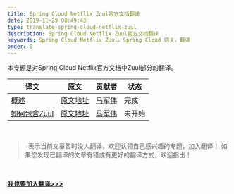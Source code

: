 ```yaml
---
title: Spring Cloud Netflix Zuul官方文档翻译
date: 2019-11-29 08:49:43
type: translate-spring-cloud-netflix-zuul
description: Spring Cloud Netflix Zuul官方文档翻译
keywords: Spring Cloud Netflix Zuul，Spring Cloud 网关，翻译
order: 0
---
```


本专题是对Spring Cloud Netflix官方文档中Zuul部分的翻译。

译文 | 原文 | 贡献者 | 状态
---|---|---|---
[概述](overview.html)  |  [原文地址](https://cloud.spring.io/spring-cloud-static/spring-cloud-netflix/2.2.0.RELEASE/reference/html/#router-and-filter-zuul) | [马军伟](https://github.com/417511458) | 完成
[如何包含Zuul](how-to-include.html) | [原文地址](https://cloud.spring.io/spring-cloud-static/spring-cloud-netflix/2.2.0.RELEASE/reference/html/#router-and-filter-zuul) | [马军伟](https://github.com/417511458) | 未开始

<br />

> `-`表示当前文章暂时没人翻译，欢迎认领自己感兴趣的专题，加入翻译！
> 如果您发现已翻译的文章有错或有更好的翻译方式，欢迎指出！


<br />

**[我也要加入翻译>>>](/translate/join.html)**

<br />






